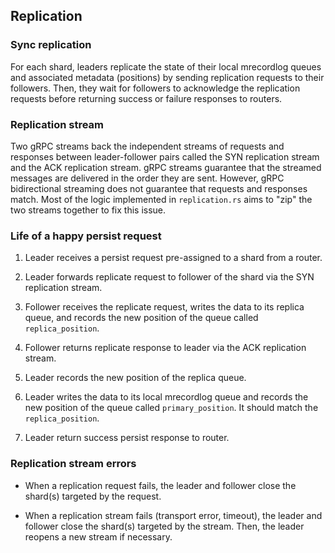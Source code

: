 ## Replication

### Sync replication
For each shard, leaders replicate the state of their local mrecordlog queues and associated metadata (positions) by sending replication requests to their followers. Then, they wait for followers to acknowledge the replication requests before returning success or failure responses to routers.

### Replication stream
Two gRPC streams back the independent streams of requests and responses between leader-follower pairs called the SYN replication stream and the ACK replication stream. gRPC streams guarantee that the streamed messages are delivered in the order they are sent. However, gRPC bidirectional streaming does not guarantee that requests and responses match. Most of the logic implemented in `replication.rs` aims to "zip" the two streams together to fix this issue.

### Life of a happy persist request
1. Leader receives a persist request pre-assigned to a shard from a router.

1. Leader forwards replicate request to follower of the shard via the SYN replication stream.

1. Follower receives the replicate request, writes the data to its replica queue, and records the new position of the queue called `replica_position`.

1. Follower returns replicate response to leader via the ACK replication stream.

1. Leader records the new position of the replica queue.

1. Leader writes the data to its local mrecordlog queue and records the new position of the queue called `primary_position`.  It should match the `replica_position`.

1. Leader return success persist response to router.

### Replication stream errors

- When a replication request fails, the leader and follower close the shard(s) targeted by the request.

- When a replication stream fails (transport error, timeout), the leader and follower close the shard(s) targeted by the stream. Then, the leader reopens a new stream if necessary.
